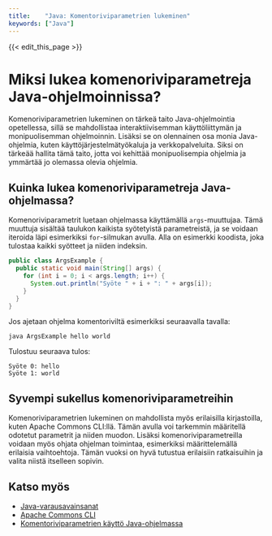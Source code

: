 ```yaml
---
title:    "Java: Komentoriviparametrien lukeminen"
keywords: ["Java"]
---
```


{{< edit_this_page >}}

# Miksi lukea komenoriviparametreja Java-ohjelmoinnissa?

Komenoriviparametrien lukeminen on tärkeä taito Java-ohjelmointia opetellessa, sillä se mahdollistaa interaktiivisemman käyttöliittymän ja monipuolisemman ohjelmoinnin. Lisäksi se on olennainen osa monia Java-ohjelmia, kuten käyttöjärjestelmätyökaluja ja verkkopalveluita. Siksi on tärkeää hallita tämä taito, jotta voi kehittää monipuolisempia ohjelmia ja ymmärtää jo olemassa olevia ohjelmia.

## Kuinka lukea komenoriviparametreja Java-ohjelmassa?

Komenoriviparametrit luetaan ohjelmassa käyttämällä `args`-muuttujaa. Tämä muuttuja sisältää taulukon kaikista syötetyistä parametreistä, ja se voidaan iteroida läpi esimerkiksi `for`-silmukan avulla. Alla on esimerkki koodista, joka tulostaa kaikki syötteet ja niiden indeksin.

```Java
public class ArgsExample {
  public static void main(String[] args) {
    for (int i = 0; i < args.length; i++) {
      System.out.println("Syöte " + i + ": " + args[i]);
    }
  }
}
```

Jos ajetaan ohjelma komentoriviltä esimerkiksi seuraavalla tavalla:

```
java ArgsExample hello world
```

Tulostuu seuraava tulos:

```
Syöte 0: hello
Syöte 1: world
```

## Syvempi sukellus komenoriviparametreihin

Komenoriviparametrien lukeminen on mahdollista myös erilaisilla kirjastoilla, kuten Apache Commons CLI:llä. Tämän avulla voi tarkemmin määritellä odotetut parametrit ja niiden muodon. Lisäksi komenoriviparametreilla voidaan myös ohjata ohjelman toimintaa, esimerkiksi määrittelemällä erilaisia vaihtoehtoja. Tämän vuoksi on hyvä tutustua erilaisiin ratkaisuihin ja valita niistä itselleen sopivin.

## Katso myös

- [Java-varausavainsanat](https://docs.oracle.com/javase/tutorial/java/nutsandbolts/index.html)
- [Apache Commons CLI](https://commons.apache.org/proper/commons-cli/)
- [Komentoriviparametrien käyttö Java-ohjelmassa](https://www.baeldung.com/java-command-line-arguments)
